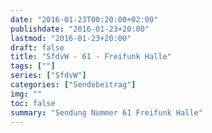 ```yaml
---
date: "2016-01-23T00:20:00+02:00"
publishdate: "2016-01-23+20:00"
lastmod: "2016-01-23+20:00"
draft: false
title: "SfdvW - 61 - Freifunk Halle"
tags: [""]
series: ["SfdvW"]
categories: ["Sendebeitrag"]
img: ""
toc: false
summary: "Sendung Nummer 61 Freifunk Halle"
---
```


<div id="example"></div>
<script src="https://cdn.podlove.org/web-player/embed.js"></script>

<script>
  podlovePlayer('#example', '/blog/sfdvw61.json');
</script>
